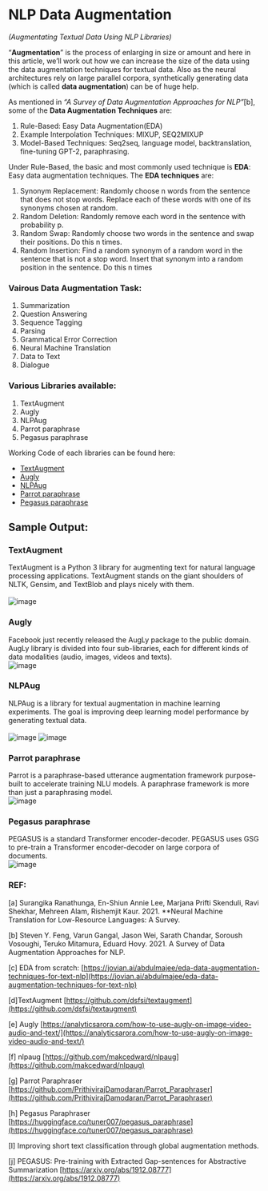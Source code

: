 # NLP Data Augmentation

*(Augmentating Textual Data Using NLP Libraries)*

“**Augmentation**” is the process of enlarging in size or amount and here in this article, we’ll work out how we can increase the size of the data using the data augmentation techniques for textual data. Also as the neural architectures rely on large parallel corpora, synthetically generating data (which is called **data augmentation**) can be of huge help.

As mentioned in <i>“A Survey of Data Augmentation Approaches for NLP”</i>[b], some of the **Data Augmentation Techniques** are:

1. Rule-Based: Easy Data Augmentation(EDA)
2. Example Interpolation Techniques: MIXUP, SEQ2MIXUP
3. Model-Based Techniques: Seq2seq, language model, backtranslation, fine-tuning GPT-2, paraphrasing.

Under Rule-Based, the basic and most commonly used technique is **EDA**: Easy data augmentation techniques. The **EDA techniques** are:

1. Synonym Replacement: Randomly choose n words from the sentence that does not stop words. Replace each of these words with one of its synonyms chosen at random.
2. Random Deletion: Randomly remove each word in the sentence with probability p.
3. Random Swap: Randomly choose two words in the sentence and swap their positions. Do this n times.
4. Random Insertion: Find a random synonym of a random word in the sentence that is not a stop word. Insert that synonym into a random position in the sentence. Do this n times

### **Vairous Data Augmentation Task**:

1. Summarization
2. Question Answering
3. Sequence Tagging
4. Parsing
5. Grammatical Error Correction
6. Neural Machine Translation
7. Data to Text
8. Dialogue

### **Various Libraries available:**

1. TextAugment
2. Augly
3. NLPAug
4. Parrot paraphrase
5. Pegasus paraphrase

Working Code of each libraries can be found here:

* [TextAugment](https://github.com/pemagrg1/nlp-data-augmentation/blob/main/notebooks/TextAugment_notebook.ipynb)
* [Augly](https://github.com/pemagrg1/nlp-data-augmentation/blob/main/notebooks/Augly_notebook.ipynb)
* [NLPAug](https://github.com/pemagrg1/nlp-data-augmentation/blob/main/notebooks/NLPAug_notebook.ipynb)
* [Parrot paraphrase](https://github.com/pemagrg1/nlp-data-augmentation/blob/main/notebooks/Parrot_paraphrase_notebook.ipynb)
* [Pegasus paraphrase](https://github.com/pemagrg1/nlp-data-augmentation/blob/main/notebooks/Pegasus_paraphrase_notebook.ipynb)

## Sample Output:
### TextAugment
TextAugment is a Python 3 library for augmenting text for natural language processing applications. TextAugment stands on the giant shoulders of NLTK, Gensim, and TextBlob and plays nicely with them.<br><br>
![image](https://user-images.githubusercontent.com/30492527/154437725-e220fa41-3bbf-4d74-b34a-127a32c5c446.png)


### Augly
Facebook just recently released the AugLy package to the public domain. AugLy library is divided into four sub-libraries, each for different kinds of data modalities (audio, images, videos and texts).<br>
![image](https://user-images.githubusercontent.com/30492527/154438419-0e5f2cf8-5f32-44e9-ab26-c1e105f94046.png)


### NLPAug
NLPAug is a library for textual augmentation in machine learning experiments. The goal is improving deep learning model performance by generating textual data.<br><br>
![image](https://user-images.githubusercontent.com/30492527/154438162-d563eaaa-9626-494b-9e6a-a9c863d5d8b5.png)
![image](https://user-images.githubusercontent.com/30492527/154438215-84771e31-65bb-44e9-ada4-b8b5266c0f51.png)


### Parrot paraphrase
Parrot is a paraphrase-based utterance augmentation framework purpose-built to accelerate training NLU models. A paraphrase framework is more than just a paraphrasing model.<br>
![image](https://user-images.githubusercontent.com/30492527/154438574-085d450f-144d-4077-b7c7-85e1b29f9221.png)


### Pegasus paraphrase
PEGASUS is a standard Transformer encoder-decoder. PEGASUS uses GSG to pre-train a Transformer encoder-decoder on large corpora of documents.<br>
![image](https://user-images.githubusercontent.com/30492527/154438878-d0701f27-9223-4a92-9c43-e4f1eb416e76.png)


### REF:

[a] Surangika Ranathunga, En-Shiun Annie Lee, Marjana Prifti Skenduli, Ravi Shekhar, Mehreen Alam, Rishemjit Kaur. 2021. **Neural Machine Translation for Low-Resource Languages: A Survey.

[b] Steven Y. Feng, Varun Gangal, Jason Wei, Sarath Chandar, Soroush Vosoughi, Teruko Mitamura, Eduard Hovy. 2021. A Survey of Data Augmentation Approaches for NLP.

[c] EDA from scratch: [https://jovian.ai/abdulmajee/eda-data-augmentation-techniques-for-text-nlp](https://jovian.ai/abdulmajee/eda-data-augmentation-techniques-for-text-nlp)

[d]TextAugment [https://github.com/dsfsi/textaugment](https://github.com/dsfsi/textaugment)

[e] Augly [https://analyticsarora.com/how-to-use-augly-on-image-video-audio-and-text/](https://analyticsarora.com/how-to-use-augly-on-image-video-audio-and-text/)

[f] nlpaug [https://github.com/makcedward/nlpaug](https://github.com/makcedward/nlpaug)

[g] Parrot Paraphraser [https://github.com/PrithivirajDamodaran/Parrot_Paraphraser](https://github.com/PrithivirajDamodaran/Parrot_Paraphraser)

[h] Pegasus Paraphraser [https://huggingface.co/tuner007/pegasus_paraphrase](https://huggingface.co/tuner007/pegasus_paraphrase)

[I] Improving short text classification through global augmentation methods.

[j] PEGASUS: Pre-training with Extracted Gap-sentences for Abstractive Summarization [https://arxiv.org/abs/1912.08777](https://arxiv.org/abs/1912.08777)
